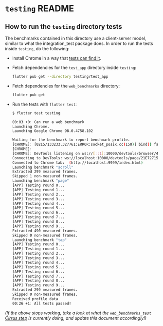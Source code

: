 # `testing` README

## How to run the `testing` directory tests

The benchmarks contained in this directory use a client-server model, similar to
what the integration_test package does. In order to run the tests inside `testing`,
do the following:

- Install Chrome in a way that [tests can find it](https://github.com/flutter/packages/blob/a5a4479e176c5e909dd5d961c2c79b61ce1bf1bd/packages/web_benchmarks/lib/src/browser.dart#L216).

- Fetch dependencies for the `test_app` directory inside `testing`:

  ```bash
  flutter pub get --directory testing/test_app
  ```

- Fetch dependencies for the `web_benchmarks` directory:

  ```bash
  flutter pub get
  ```

- Run the tests with `flutter test`:

  ```bash
  $ flutter test testing

  00:03 +0: Can run a web benchmark
  Launching Chrome.
  Launching Google Chrome 98.0.4758.102

  Waiting for the benchmark to report benchmark profile.
  [CHROME]: [0215/133233.327761:ERROR:socket_posix.cc(150)] bind() failed: Address already in use (98)
  [CHROME]:
  [CHROME]: DevTools listening on ws://[::1]:10000/devtools/browser/4ef82be6-9b68-4fd3-ab90-cd603d25ceb1
  Connecting to DevTools: ws://localhost:10000/devtools/page/21E7271507E9BC796B957E075515520F
  Connected to Chrome tab:  (http://localhost:9999/index.html)
  Launching benchmark "scroll"
  Extracted 299 measured frames.
  Skipped 1 non-measured frames.
  Launching benchmark "page"
  [APP] Testing round 0...
  [APP] Testing round 1...
  [APP] Testing round 2...
  [APP] Testing round 3...
  [APP] Testing round 4...
  [APP] Testing round 5...
  [APP] Testing round 6...
  [APP] Testing round 7...
  [APP] Testing round 8...
  [APP] Testing round 9...
  Extracted 490 measured frames.
  Skipped 0 non-measured frames.
  Launching benchmark "tap"
  [APP] Testing round 0...
  [APP] Testing round 1...
  [APP] Testing round 2...
  [APP] Testing round 3...
  [APP] Testing round 4...
  [APP] Testing round 5...
  [APP] Testing round 6...
  [APP] Testing round 7...
  [APP] Testing round 8...
  [APP] Testing round 9...
  Extracted 299 measured frames.
  Skipped 0 non-measured frames.
  Received profile data
  00:26 +1: All tests passed!
  ```

_(If the above stops working, take a look at what the [`web_benchmarks_test` Cirrus step](https://github.com/flutter/packages/blob/a5a4479e176c5e909dd5d961c2c79b61ce1bf1bd/.cirrus.yml#L102-L113)
is currently doing, and update this document accordingly!)_
